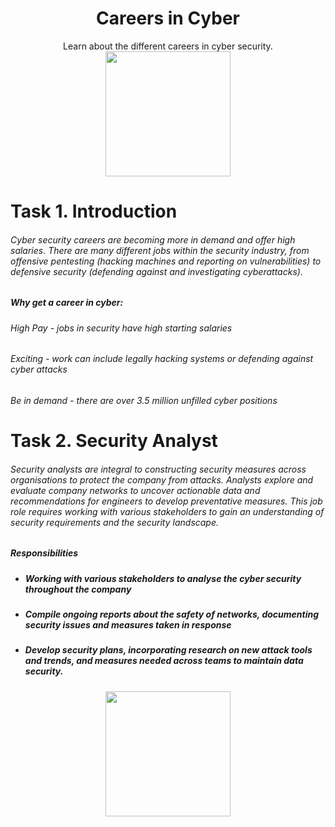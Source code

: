 # <div align="center">Careers in Cyber</div>
<div align="center">Learn about the different careers in cyber security.
</div>

<div align="center">
  <img src="https://github.com/user-attachments/assets/fe474298-e068-4485-81f3-47d8117eafab" height="200px"></img>
</div>

# Task 1. Introduction

###### Cyber security careers are becoming more in demand and offer high salaries. There are many different jobs within the security industry, from offensive pentesting (hacking machines and reporting on vulnerabilities) to defensive security (defending against and investigating cyberattacks).

##### Why get a career in cyber:

###### High Pay - jobs in security have high starting salaries
###### Exciting - work can include legally hacking systems or defending against cyber attacks
###### Be in demand - there are over 3.5 million unfilled cyber positions

# Task 2. Security Analyst

###### Security analysts are integral to constructing security measures across organisations to protect the company from attacks. Analysts explore and evaluate company networks to uncover actionable data and recommendations for engineers to develop preventative measures. This job role requires working with various stakeholders to gain an understanding of security requirements and the security landscape.

##### Responsibilities
* ##### Working with various stakeholders to analyse the cyber security throughout the company
* ##### Compile ongoing reports about the safety of networks, documenting security issues and measures taken in response
* ##### Develop security plans, incorporating research on new attack tools and trends, and measures needed across teams to maintain data security.

























<div align="center">
  <img src="" height="200px"></img>
</div>
